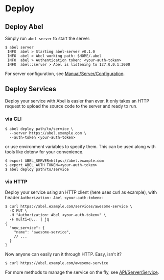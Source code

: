 # Deploy

## Deploy Abel

Simply run `abel server` to start the server:

```console
$ abel server
 INFO  abel > Starting abel-server v0.1.0
 INFO  abel > Abel working path: $HOME/.abel
 INFO  abel > Authentication token: <your-auth-token>
 INFO  abel::server > Abel is listening to 127.0.0.1:3000
```

For server configuration, see [Manual/Server/Configuration](../server/config.md).

## Deploy Services

Deploy your service with Abel is easier than ever. It only takes an HTTP request to upload the source code to the server and ready to run.

### via CLI

```console
$ abel deploy path/to/service \
  --server https://abel.example.com \
  --auth-token <your-auth-token>
```

or use environment variables to specify them. This can be used along with tools like dotenv for your convenience.

```console
$ export ABEL_SERVER=https://abel.example.com
$ export ABEL_AUTH_TOKEN=<your-auth-token>
$ abel deploy path/to/service
```

### via HTTP

Deploy your service using an HTTP client (here uses curl as example), with header `Authorization: Abel <your-auth-token>`:

```console
$ curl https://abel.example.com/services/awesome-service \
  -X PUT \
  -H "Authorization: Abel <your-auth-token>" \
  -F multi=@... | jq
{
  "new_service": {
    "name": "awesome-service",
    // ...
  }
}
```

Now anyone can easily run it through HTTP. Easy, isn't it?

```console
$ curl https://abel.example.com/awesome-service
```

For more methods to manage the service on the fly, see [API/Server/Service](../api/server/service.md).
